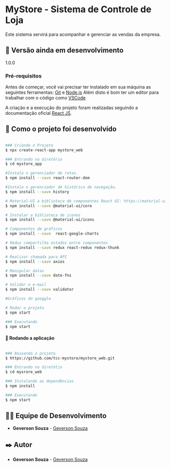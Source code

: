 # MyStore - Sistema de Controle de Loja
Este sistema servirá para acompanhar e gerenciar as vendas da empresa.

## 📌 Versão ainda em desenvolvimento
1.0.0

### Pré-requisitos
Antes de começar, você vai precisar ter instalado em sua máquina as seguintes ferramentas:
[Git](https://git-scm.com) e [Node.js](https://nodejs.org/en/) 
Além disto é bom ter um editor para trabalhar com o código como [VSCode](https://code.visualstudio.com/)

A criação e a execução do projeto foram realizadas seguindo a documentação oficial
[React JS](https://reactjs.org/docs/create-a-new-react-app.html).

## 🚀 Como o projeto foi desenvolvido

```bash

### Criando o Projeto
$ npx create-react-app mystore_web

### Entrando no diretório
$ cd mystore_app

#Instala o gerenciador de rotas.
$ npm install --save react-router-dom

#Instala o gerenciador de histórico de navegação.
$ npm install --save history

# Material-UI a biblioteca de componentes React UI: https://material-ui.com/pt/
$ npm install --save @material-ui/core

# Instalar a biblioteca de icones
$ npm install --save @material-ui/icons

# Componentes de gráficos
$ npm install --save  react-google-charts

# Redux compartilha estados entre componentes
$ npm install --save redux react-redux redux-thunk

# Realizar chamada para API
$ npm install --save axios

# Manipular datas
$ npm install --save date-fns

# Validar o e-mail
$ npm install --save validator

#Gráficos do googgle

# Rodar o projeto
$ npm start

### Executando
$ npm start

```

#### 🎲 Rodando a aplicação

```bash

### Baixando o projeto
$ https://github.com/tcc-mystore/mystore_web.git

### Entrando no diretótio
$ cd mysrore_web

### Instalando as dependências
$ npm install

### Executando
$ npm start

```

## 👨‍💻 Equipe de Desenvolvimento

* **Geverson Souza** - [Geverson Souza](https://www.linkedin.com/in/geverson-souza-033aa193/)

## ✒️ Autor

* **Geverson Souza** - [Geverson Souza](https://www.linkedin.com/in/geverson-souza-033aa193/)
